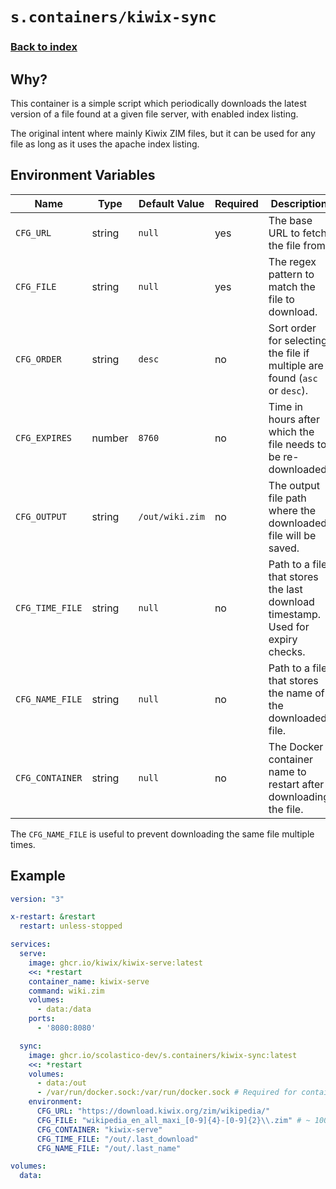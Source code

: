 # `s.containers/kiwix-sync`

### [Back to index](../../README.md)

## Why?

This container is a simple script which periodically downloads the latest
version of a file found at a given file server, with enabled index listing.

The original intent where mainly Kiwix ZIM files, but it can be used for any
file as long as it uses the apache index listing.

## Environment Variables

| Name                            | Type   | Default Value   | Required | Description                                                                     |
|---------------------------------|--------|-----------------|----------|---------------------------------------------------------------------------------|
| `CFG_URL`                       | string | `null`          | yes      | The base URL to fetch the file from.                                            |
| `CFG_FILE`                      | string | `null`          | yes      | The regex pattern to match the file to download.                                |
| `CFG_ORDER`                     | string | `desc`          | no       | Sort order for selecting the file if multiple are found (`asc` or `desc`).      |
| `CFG_EXPIRES`                   | number | `8760`          | no       | Time in hours after which the file needs to be re-downloaded.                   |
| `CFG_OUTPUT`                    | string | `/out/wiki.zim` | no       | The output file path where the downloaded file will be saved.                   |
| `CFG_TIME_FILE`                 | string | `null`          | no       | Path to a file that stores the last download timestamp. Used for expiry checks. |
| `CFG_NAME_FILE`                 | string | `null`          | no       | Path to a file that stores the name of the downloaded file.                     |
| `CFG_CONTAINER`                 | string | `null`          | no       | The Docker container name to restart after downloading the file.                |

The `CFG_NAME_FILE` is useful to prevent downloading the same file multiple times.

## Example

```yaml
version: "3"

x-restart: &restart
  restart: unless-stopped

services:
  serve:
    image: ghcr.io/kiwix/kiwix-serve:latest
    <<: *restart
    container_name: kiwix-serve
    command: wiki.zim
    volumes:
      - data:/data
    ports:
      - '8080:8080'

  sync:
    image: ghcr.io/scolastico-dev/s.containers/kiwix-sync:latest
    <<: *restart
    volumes:
      - data:/out
      - /var/run/docker.sock:/var/run/docker.sock # Required for container restart
    environment:
      CFG_URL: "https://download.kiwix.org/zim/wikipedia/"
      CFG_FILE: "wikipedia_en_all_maxi_[0-9]{4}-[0-9]{2}\\.zim" # ~ 100 GB
      CFG_CONTAINER: "kiwix-serve"
      CFG_TIME_FILE: "/out/.last_download"
      CFG_NAME_FILE: "/out/.last_name"

volumes:
  data:
```
